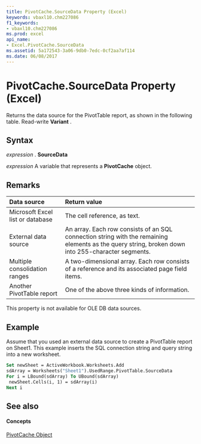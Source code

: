 ```yaml
---
title: PivotCache.SourceData Property (Excel)
keywords: vbaxl10.chm227086
f1_keywords:
- vbaxl10.chm227086
ms.prod: excel
api_name:
- Excel.PivotCache.SourceData
ms.assetid: 5a172543-3a06-9db0-7edc-0cf2aa7af114
ms.date: 06/08/2017
---
```



# PivotCache.SourceData Property (Excel)

Returns the data source for the PivotTable report, as shown in the following table. Read-write  **Variant** .


## Syntax

 _expression_ . **SourceData**

 _expression_ A variable that represents a **PivotCache** object.


## Remarks



|**Data source**|**Return value**|
|:-----|:-----|
|Microsoft Excel list or database|The cell reference, as text.|
|External data source|An array. Each row consists of an SQL connection string with the remaining elements as the query string, broken down into 255-character segments.|
|Multiple consolidation ranges|A two-dimensional array. Each row consists of a reference and its associated page field items.|
|Another PivotTable report|One of the above three kinds of information.|
This property is not available for OLE DB data sources.


## Example

Assume that you used an external data source to create a PivotTable report on Sheet1. This example inserts the SQL connection string and query string into a new worksheet.


```vb
Set newSheet = ActiveWorkbook.Worksheets.Add 
sdArray = Worksheets("Sheet1").UsedRange.PivotTable.SourceData 
For i = LBound(sdArray) To UBound(sdArray) 
 newSheet.Cells(i, 1) = sdArray(i) 
Next i 

```


## See also


#### Concepts


[PivotCache Object](Excel.PivotCache.md)

